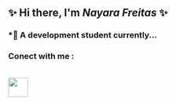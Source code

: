 <h2>✨  Hi there, I'm <i> Nayara Freitas </i> ✨</h2>

<h3> *🔭 A development student currently... </h3>

<h3> Conect with me : </h3><br>
<a href = "https://www.linkedin.com/in/nayara-freitasz/"><img src="https://camo.githubusercontent.com/d659d2bac00c01b42bffbae84bdc121e828b8fecd5b4949ffa2575f5d9e4a371/68747470733a2f2f63646e2e6a7364656c6976722e6e65742f6e706d2f73696d706c652d69636f6e734076332f69636f6e732f6c696e6b6564696e2e737667" heigth ="40" width="40"></a>
